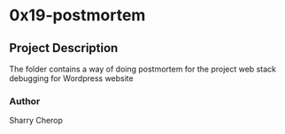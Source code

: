 # 0x19-postmortem

## Project Description
The folder contains a way of doing postmortem for the project web stack debugging for Wordpress website

### Author
Sharry Cherop